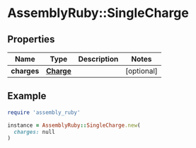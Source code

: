 # AssemblyRuby::SingleCharge

## Properties

| Name | Type | Description | Notes |
| ---- | ---- | ----------- | ----- |
| **charges** | [**Charge**](Charge.md) |  | [optional] |

## Example

```ruby
require 'assembly_ruby'

instance = AssemblyRuby::SingleCharge.new(
  charges: null
)
```

